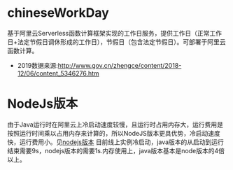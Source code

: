 # chineseWorkDay
基于阿里云Serverless函数计算框架实现的工作日服务，提供工作日（正常工作日+法定节假日调休形成的工作日），节假日（包含法定节假日）。可部署于阿里云函数计算。

- 2019数据来源:http://www.gov.cn/zhengce/content/2018-12/06/content_5346276.htm

# NodeJs版本
由于Java运行时在阿里云上冷启动速度较慢，且运行时占用内存大，运行费用是按照运行时间乘以占用内存来计算的，所以NodeJS版本更具优势，冷启动速度快，运行费用小。见[nodejs版本](https://github.com/minioreo/chineseWorkDayNode)
目前线上实例冷启动，java版本的从启动到运行结束需要9s，nodejs版本的需要1s.内存使用上，java版本基本是node版本的4倍以上。
